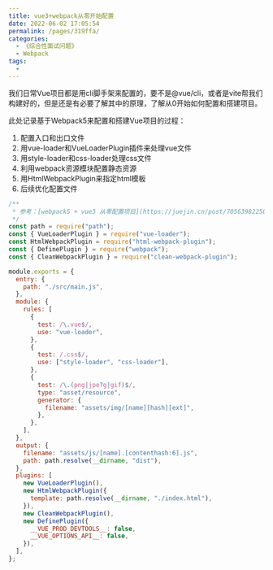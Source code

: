 ```yaml
---
title: vue3+webpack从零开始配置
date: 2022-06-02 17:05:54
permalink: /pages/319ffa/
categories:
  - 《综合性面试问题》
  - Webpack
tags:
  - 
---
```

我们日常Vue项目都是用cli脚手架来配置的，要不是@vue/cli，或者是vite帮我们构建好的，但是还是有必要了解其中的原理，了解从0开始如何配置和搭建项目。

此处记录基于Webpack5来配置和搭建Vue项目的过程：

1. 配置入口和出口文件
2. 用vue-loader和VueLoaderPlugin插件来处理vue文件
3. 用style-loader和css-loader处理css文件
4. 利用webpack资源模块配置静态资源
5. 用HtmlWebpackPlugin来指定html模板
6. 后续优化配置文件




```js
/**
 * 参考：[webpack5 + vue3 从零配置项目](https://juejin.cn/post/7056398225095262245)
 */
const path = require("path");
const { VueLoaderPlugin } = require("vue-loader");
const HtmlWebpackPlugin = require("html-webpack-plugin");
const { DefinePlugin } = require("webpack");
const { CleanWebpackPlugin } = require("clean-webpack-plugin");

module.exports = {
  entry: {
    path: "./src/main.js",
  },
  module: {
    rules: [
      {
        test: /\.vue$/,
        use: "vue-loader",
      },
      {
        test: /.css$/,
        use: ["style-loader", "css-loader"],
      },
      {
        test: /\.(png|jpe?g|gif)$/,
        type: "asset/resource",
        generator: {
          filename: "assets/img/[name][hash][ext]",
        },
      },
    ],
  },
  output: {
    filename: "assets/js/[name].[contenthash:6].js",
    path: path.resolve(__dirname, "dist"),
  },
  plugins: [
    new VueLoaderPlugin(),
    new HtmlWebpackPlugin({
      template: path.resolve(__dirname, "./index.html"),
    }),
    new CleanWebpackPlugin(),
    new DefinePlugin({
      __VUE_PROD_DEVTOOLS__: false,
      __VUE_OPTIONS_API__: false,
    }),
  ],
};
```